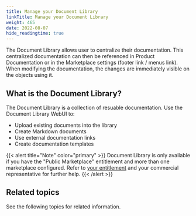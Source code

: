 ```yaml
---
title: Manage your Document Library
linkTitle: Manage your Document Library
weight: 465
date: 2022-08-07
hide_readingtime: true
---
```


The Document Library allows user to centralize their documentation. This centralized documentation can then be referenced in Product Documentation or in the Marketplace settings (footer link / menus link). When modifying the documentation, the changes are immediately visible on the objects using it.

## What is the Document Library?

The Document Library is a collection of resuable documentation. Use the Document Library WebUI to:

* Upload existing documents into the library
* Create Markdown documents
* Use external documentation links
* Create documentation templates

{{< alert title="Note" color="primary" >}}
Document Library is only available if you have the "Public Marketplace" entitlement and more than one marketplace configured. Refer to [your entitlement](https://platform.axway.com/org) and your commercial representative for further help.
{{< /alert >}}

## Related topics

See the following topics for related information.

